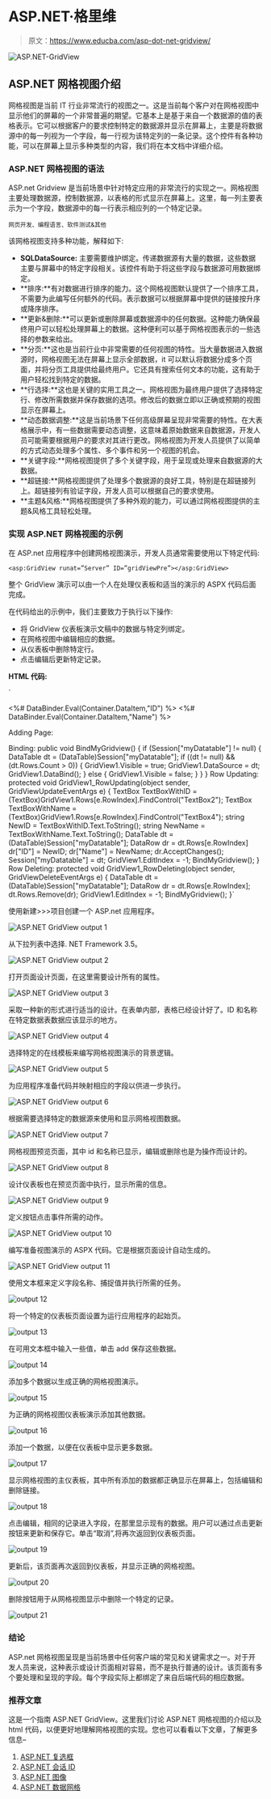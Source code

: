 # ASP.NET·格里维

> 原文：<https://www.educba.com/asp-dot-net-gridview/>

![ASP.NET-GridView](img/873c91f3f100585f803726213eb16694.png)



## ASP.NET 网格视图介绍

网格视图是当前 IT 行业非常流行的视图之一。这是当前每个客户对在网格视图中显示他们的屏幕的一个非常普遍的期望。它基本上是基于来自一个数据源的值的表格表示。它可以根据客户的要求控制特定的数据源并显示在屏幕上，主要是将数据源中的每一列视为一个字段，每一行视为该特定列的一条记录。这个控件有各种功能，可以在屏幕上显示多种类型的内容，我们将在本文档中详细介绍。

### ASP.NET 网格视图的语法

ASP.net Gridview 是当前场景中针对特定应用的非常流行的实现之一。网格视图主要处理数据源，控制数据源，以表格的形式显示在屏幕上。这里，每一列主要表示为一个字段，数据源中的每一行表示相应列的一个特定记录。

<small>网页开发、编程语言、软件测试&其他</small>

该网格视图支持多种功能，解释如下:

*   **SQLDataSource:** 主要需要维护绑定。传递数据源有大量的数据，这些数据主要与屏幕中的特定字段相关。该控件有助于将这些字段与数据源可用数据绑定。
*   **排序:**有对数据进行排序的能力。这个网格视图默认提供了一个排序工具，不需要为此编写任何额外的代码。表示数据可以根据屏幕中提供的链接按升序或降序排序。
*   **更新&删除:**可以更新或删除屏幕或数据源中的任何数据。这种能力确保最终用户可以轻松处理屏幕上的数据。这种便利可以基于网格视图表示的一些选择的参数来给出。
*   **分页:**这也是当前行业中非常需要的任何视图的特性。当大量数据进入数据源时，网格视图无法在屏幕上显示全部数据，it 可以默认将数据分成多个页面，并将分页工具提供给最终用户。它还具有搜索任何文本的功能，这有助于用户轻松找到特定的数据。
*   **行选择:**这也是关键的实用工具之一。网格视图为最终用户提供了选择特定行、修改所需数据并保存数据的选项。修改后的数据立即以正确或预期的视图显示在屏幕上。
*   **动态数据调整:**这是当前场景下任何高级屏幕呈现非常需要的特性。在大表格展示中，有一些数据需要动态调整，这意味着原始数据来自数据源，开发人员可能需要根据用户的要求对其进行更改。网格视图为开发人员提供了以简单的方式动态处理多个属性、多个事件和另一个视图的机会。
*   **关键字段:**网格视图提供了多个关键字段，用于呈现或处理来自数据源的大数据。
*   **超链接:**网格视图提供了处理多个数据源的良好工具，特别是在超链接列上。超链接列有验证字段，开发人员可以根据自己的要求使用。
*   **主题&风格:**网格视图提供了多种外观的能力，可以通过网格视图提供的主题&风格工具轻松处理。

### 实现 ASP.NET 网格视图的示例

在 ASP.net 应用程序中创建网格视图演示，开发人员通常需要使用以下特定代码:

`<asp:GridView runat=”Server” ID=”gridViewPre”></asp:GridView>`

整个 GridView 演示可以由一个人在处理仪表板和适当的演示的 ASPX 代码后面完成。

在代码给出的示例中，我们主要致力于执行以下操作:

*   将 GridView 仪表板演示文稿中的数据与特定列绑定。
*   在网格视图中编辑相应的数据。
*   从仪表板中删除特定行。
*   点击编辑后更新特定记录。

**HTML 代码:**

`<html >
<head id="Head1" runat="server">
<title>Untitled Page</title>
</head>
<body>
<form id="form1" runat="server">
<div>
<asp:GridView ID="GridView1" runat="server" AutoGenerateColumns="False"
OnRowEditing="GridView1_RowEditing" OnRowUpdating="GridView1_RowUpdating"
OnRowCancelingEdit="GridView1_RowCancelingEdit"
OnRowDeleting="GridView1_RowDeleting">
<Columns>
<asp:TemplateField HeaderText="ID">
<EditItemTemplate>
<asp:TextBox ID="TextBox2" runat="server" Text='<%# DataBinder.Eval(Container.DataItem,"ID") %> '></asp:TextBox>
<asp:RequiredFieldValidator ID="RequiredFieldValidator1" runat="server" ControlToValidate="TextBox2"
ErrorMessage="Enter an ID"></asp:RequiredFieldValidator>
</EditItemTemplate>
<ItemTemplate>
<%# DataBinder.Eval(Container.DataItem,"ID") %>
</ItemTemplate>
</asp:TemplateField>
<asp:TemplateField HeaderText="Name">
<EditItemTemplate>
<asp:TextBox ID="TextBox4" runat="server" Text='<%# DataBinder.Eval(Container.DataItem,"Name") %> '></asp:TextBox>
<asp:RequiredFieldValidator ID="RequiredFieldValidator2" runat="server" ControlToValidate="TextBox4"
ErrorMessage="Enter a Name"></asp:RequiredFieldValidator>
</EditItemTemplate>
<ItemTemplate>
<%# DataBinder.Eval(Container.DataItem,"Name") %>
</ItemTemplate>
</asp:TemplateField>
<asp:CommandField ShowEditButton="True" />
<asp:CommandField ShowDeleteButton="True" />
</Columns>
</asp:GridView>
<asp:Button ID="Button1" runat="server" OnClick="Button1_Click" Text="Button" />
</div>
</form>
</body>
</html>
Adding Page:
<body>
<form id="form1" runat="server">
<div>
<asp:TextBox ID="TextBox1" runat="server"></asp:TextBox>
<asp:TextBox ID="TextBox2" runat="server"></asp:TextBox>
<asp:Button ID="Button2" runat="server" OnClick="Button2_Click" Text="Add" />
<asp:Button ID="Button1" runat="server" OnClick="Button1_Click" Text="Show Data Page" /></div>
</form>
</body>
Binding:
public void BindMyGridview()
{
if (Session["myDatatable"] != null)
{
DataTable dt = (DataTable)Session["myDatatable"];
if ((dt != null) && (dt.Rows.Count > 0))
{
GridView1.Visible = true;
GridView1.DataSource = dt;
GridView1.DataBind();
}
else
{
GridView1.Visible = false;
}
}
}
Row Updating:
protected void GridView1_RowUpdating(object sender, GridViewUpdateEventArgs e)
{
TextBox TextBoxWithID = (TextBox)GridView1.Rows[e.RowIndex].FindControl("TextBox2");
TextBox TextBoxWithName = (TextBox)GridView1.Rows[e.RowIndex].FindControl("TextBox4");
string NewID = TextBoxWithID.Text.ToString();
string NewName = TextBoxWithName.Text.ToString();
DataTable dt = (DataTable)Session["myDatatable"];
DataRow dr = dt.Rows[e.RowIndex] dr["ID"] = NewID;
dr["Name"] = NewName;
dr.AcceptChanges();
Session["myDatatable"] = dt;
GridView1.EditIndex = -1;
BindMyGridview();
}
Row Deleting:
protected void GridView1_RowDeleting(object sender, GridViewDeleteEventArgs e)
{
DataTable dt = (DataTable)Session["myDatatable"];
DataRow dr = dt.Rows[e.RowIndex];
dt.Rows.Remove(dr);
GridView1.EditIndex = -1;
BindMyGridview();
}`

使用新建>>>项目创建一个 ASP.net 应用程序。

![ASP.NET GridView output 1](img/307d53b3563cf8310a718ac9c8d2444f.png)



从下拉列表中选择. NET Framework 3.5。

![ASP.NET GridView output 2](img/6ffca225036ac7b74ab5f9427c485a9e.png)



打开页面设计页面，在这里需要设计所有的属性。

![ASP.NET GridView output 3](img/d22db90577542b5c3e654534d6223942.png)



采取一种新的形式进行适当的设计。在表单内部，表格已经设计好了。ID 和名称在特定数据表数据应该显示的地方。

![ASP.NET GridView output 4](img/1eaf554f98d58bc616f00cc87f6a9039.png)



选择特定的在线模板来编写网格视图演示的背景逻辑。

![ASP.NET GridView output 5](img/23e80cb57162508b0227cf6b5c1b3472.png)



为应用程序准备代码并映射相应的字段以供进一步执行。

![ASP.NET GridView output 6](img/b6d40d9da0825b497517f2a0549aea31.png)



根据需要选择特定的数据源来使用和显示网格视图数据。

![ASP.NET GridView output 7](img/71e6a74b32c066f0ad8aedc631fed3b6.png)



网格视图预览页面，其中 id 和名称已显示，编辑或删除也是为操作而设计的。

![ASP.NET GridView output 8](img/b4a9e820b1fb2ae886ff0aa50579ce9f.png)



设计仪表板也在预览页面中执行，显示所需的信息。

![ASP.NET GridView output 9](img/bce0754b180c1f111a1de2b154d51263.png)



定义按钮点击事件所需的动作。

![ASP.NET GridView output 10](img/27d841e415d7393b57c70ba3ee594272.png)



编写准备视图演示的 ASPX 代码。它是根据页面设计自动生成的。

![ASP.NET GridView output 11](img/ddddb6a1efca55e3a904c997b8bfa5d9.png)



使用文本框来定义字段名称、捕捉值并执行所需的任务。

![output 12](img/8a08456de1c48e52bf916c79e94510b3.png)



将一个特定的仪表板页面设置为运行应用程序的起始页。

![output 13](img/daeccda8dfb3afa33c6b949d68a1c5e2.png)



在可用文本框中输入一些值，单击 add 保存这些数据。

![output 14](img/3fe6446cf03ce88d62bb28aa32a95664.png)



添加多个数据以生成正确的网格视图演示。

![output 15](img/cea76ca0e1ae3aa08d222d0314e6db9f.png)



为正确的网格视图仪表板演示添加其他数据。

![output 16](img/fbd2a34e15c484767dedd6a4e7d28d4a.png)



添加一个数据，以便在仪表板中显示更多数据。

![output 17](img/a1633a57b0b540d21494bc289ee36151.png)



显示网格视图的主仪表板，其中所有添加的数据都正确显示在屏幕上，包括编辑和删除链接。

![output 18](img/af45934da3c14f647b8bba01d7286723.png)



点击编辑，相同的记录进入字段，在那里显示现有的数据。用户可以通过点击更新按钮来更新和保存它。单击“取消”,将再次返回到仪表板页面。

![output 19](img/3d0fd192ebee9fabc65918569cbf3af1.png)



更新后，该页面再次返回到仪表板，并显示正确的网格视图。

![output 20](img/b91ae6109b7d1dc8039f01ce0ef69f55.png)



删除按钮用于从网格视图显示中删除一个特定的记录。

![output 21](img/bd9c9598c7aa66c0ef804273ce6a980e.png)



### 结论

ASP.net 网格视图呈现是当前场景中任何客户端的常见和关键需求之一。对于开发人员来说，这种表示或设计页面相对容易，而不是执行普通的设计。该页面有多个要处理和呈现的字段。每个字段实际上都绑定了来自后端代码的相应数据。

### 推荐文章

这是一个指南 ASP.NET GridView。这里我们讨论 ASP.NET 网格视图的介绍以及 html 代码，以便更好地理解网格视图的实现。您也可以看看以下文章，了解更多信息–

1.  [ASP.NET 复选框](https://www.educba.com/asp-dot-net-checkbox/)
2.  [ASP.NET 会话 ID](https://www.educba.com/asp-net-sessionid/)
3.  [ASP.NET 图像](https://www.educba.com/asp-dot-net-image/)
4.  [ASP.NET 数据网格](https://www.educba.com/asp-dot-net-datagrid/)
